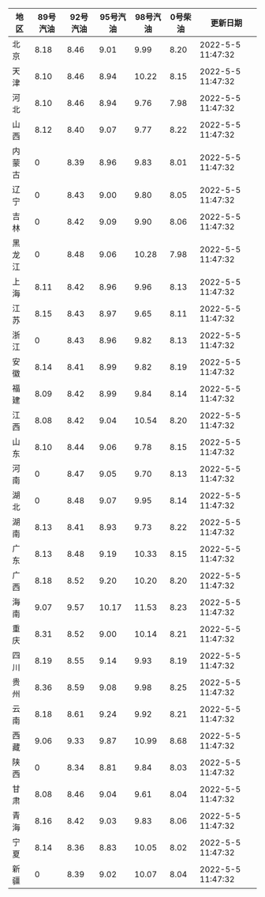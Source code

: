 | 地区 | 89号汽油 | 92号汽油 | 95号汽油 | 98号汽油 | 0号柴油 | 更新日期 |
| --- | --- | --- | --- | --- | --- | --- |
| 北京 | 8.18 | 8.46 | 9.01 | 9.99 | 8.20 | 2022-5-5 11:47:32 |
| 天津 | 8.10 | 8.46 | 8.94 | 10.22 | 8.15 | 2022-5-5 11:47:32 |
| 河北 | 8.10 | 8.46 | 8.94 | 9.76 | 7.98 | 2022-5-5 11:47:32 |
| 山西 | 8.12 | 8.40 | 9.07 | 9.77 | 8.22 | 2022-5-5 11:47:32 |
| 内蒙古 | 0 | 8.39 | 8.96 | 9.83 | 8.01 | 2022-5-5 11:47:32 |
| 辽宁 | 0 | 8.43 | 9.00 | 9.80 | 8.05 | 2022-5-5 11:47:32 |
| 吉林 | 0 | 8.42 | 9.09 | 9.90 | 8.06 | 2022-5-5 11:47:32 |
| 黑龙江 | 0 | 8.48 | 9.06 | 10.28 | 7.98 | 2022-5-5 11:47:32 |
| 上海 | 8.11 | 8.42 | 8.96 | 9.96 | 8.13 | 2022-5-5 11:47:32 |
| 江苏 | 8.15 | 8.43 | 8.97 | 9.65 | 8.11 | 2022-5-5 11:47:32 |
| 浙江 | 0 | 8.43 | 8.96 | 9.82 | 8.13 | 2022-5-5 11:47:32 |
| 安徽 | 8.14 | 8.41 | 8.99 | 9.82 | 8.19 | 2022-5-5 11:47:32 |
| 福建 | 8.09 | 8.42 | 8.99 | 9.84 | 8.14 | 2022-5-5 11:47:32 |
| 江西 | 8.08 | 8.42 | 9.04 | 10.54 | 8.20 | 2022-5-5 11:47:32 |
| 山东 | 8.10 | 8.44 | 9.06 | 9.78 | 8.15 | 2022-5-5 11:47:32 |
| 河南 | 0 | 8.47 | 9.05 | 9.70 | 8.13 | 2022-5-5 11:47:32 |
| 湖北 | 0 | 8.48 | 9.07 | 9.95 | 8.14 | 2022-5-5 11:47:32 |
| 湖南 | 8.13 | 8.41 | 8.93 | 9.73 | 8.22 | 2022-5-5 11:47:32 |
| 广东 | 8.13 | 8.48 | 9.19 | 10.33 | 8.15 | 2022-5-5 11:47:32 |
| 广西 | 8.18 | 8.52 | 9.20 | 10.20 | 8.20 | 2022-5-5 11:47:32 |
| 海南 | 9.07 | 9.57 | 10.17 | 11.53 | 8.23 | 2022-5-5 11:47:32 |
| 重庆 | 8.31 | 8.52 | 9.00 | 10.14 | 8.21 | 2022-5-5 11:47:32 |
| 四川 | 8.19 | 8.55 | 9.14 | 9.93 | 8.19 | 2022-5-5 11:47:32 |
| 贵州 | 8.36 | 8.59 | 9.08 | 9.98 | 8.25 | 2022-5-5 11:47:32 |
| 云南 | 8.18 | 8.61 | 9.24 | 9.92 | 8.21 | 2022-5-5 11:47:32 |
| 西藏 | 9.06 | 9.33 | 9.87 | 10.99 | 8.68 | 2022-5-5 11:47:32 |
| 陕西 | 0 | 8.34 | 8.81 | 9.84 | 8.03 | 2022-5-5 11:47:32 |
| 甘肃 | 8.08 | 8.46 | 9.04 | 9.61 | 8.04 | 2022-5-5 11:47:32 |
| 青海 | 8.16 | 8.42 | 9.03 | 9.83 | 8.06 | 2022-5-5 11:47:32 |
| 宁夏 | 8.14 | 8.36 | 8.83 | 10.05 | 8.02 | 2022-5-5 11:47:32 |
| 新疆 | 0 | 8.39 | 9.02 | 10.07 | 8.04 | 2022-5-5 11:47:32 |
